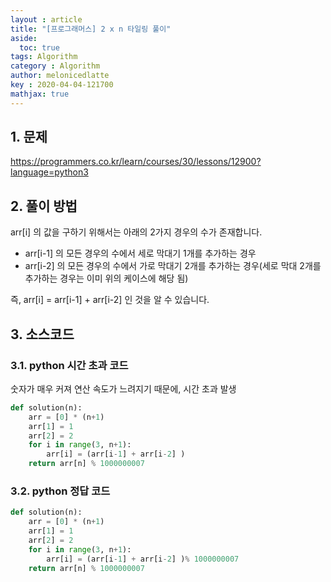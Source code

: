 ```yaml
---
layout : article
title: "[프로그래머스] 2 x n 타일링 풀이"
aside:
  toc: true
tags: Algorithm
category : Algorithm
author: melonicedlatte  
key : 2020-04-04-121700
mathjax: true 
---  
```


## 1. 문제

https://programmers.co.kr/learn/courses/30/lessons/12900?language=python3

## 2. 풀이 방법

arr[i] 의 값을 구하기 위해서는 아래의 2가지 경우의 수가 존재합니다.
- arr[i-1] 의 모든 경우의 수에서 세로 막대기 1개를 추가하는 경우
- arr[i-2] 의 모든 경우의 수에서 가로 막대기 2개를 추가하는 경우(세로 막대 2개를 추가하는 경우는 이미 위의 케이스에 해당 됨)

즉, arr[i] = arr[i-1] + arr[i-2] 인 것을 알 수 있습니다. 

## 3. 소스코드

### 3.1. python 시간 초과 코드

숫자가 매우 커져 연산 속도가 느려지기 때문에, 시간 초과 발생

~~~python
def solution(n): 
    arr = [0] * (n+1)
    arr[1] = 1
    arr[2] = 2
    for i in range(3, n+1):
        arr[i] = (arr[i-1] + arr[i-2] ) 
    return arr[n] % 1000000007
~~~

### 3.2. python 정답 코드

~~~python
def solution(n): 
    arr = [0] * (n+1)
    arr[1] = 1
    arr[2] = 2
    for i in range(3, n+1):
        arr[i] = (arr[i-1] + arr[i-2] )% 1000000007   
    return arr[n] % 1000000007
~~~
